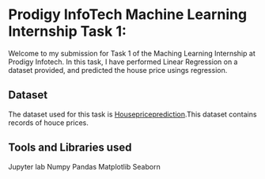 # Prodigy InfoTech Machine Learning Internship Task 1:

Welcome to my submission for Task 1 of the Maching Learning Internship at Prodigy Infotech. In this task, I have performed Linear Regression on a dataset provided, and predicted the house price usings regression.

## Dataset
The dataset used for this task is <a href="https://www.kaggle.com/c/house-prices-advanced-regression-techniques/data">Housepriceprediction</a>.This dataset contains records of houce prices.

## Tools and Libraries used
Jupyter lab
Numpy
Pandas
Matplotlib
Seaborn 
